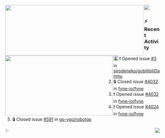 <p>
  <p>
  <img align="left" width="450" height="165" src="https://github-readme-stats-git-masterrstaa-rickstaa.vercel.app/api?username=lowking&bg_color=0D1116&theme=synthwave&show_icons=true&hide_border=true&line_height=20&title_color=4E7C65&icon_color=555&show_owner=true&text_color=777&count_private=true"/>
  </p>
  <p>
  <img align="left" width="350" height="195" src="https://github-readme-stats-git-masterrstaa-rickstaa.vercel.app/api/top-langs/?layout=compact&username=lowking&bg_color=0D1116&theme=synthwave&show_icons=true&hide_border=true&line_height=20&title_color=4E7C65&icon_color=555&show_owner=true&text_color=777&hide&langs_count=4"/>
  </p>
  <p>
    <a align="left" href="https://t.me/Violettoy_bot"><img src="https://img.shields.io/badge/Telegram-%2352A4DB.svg?&style=social&logo=telegram&logoColor=white" /></a>&nbsp;&nbsp;
<!--     <img align="left" src="https://github.com/lowking/lowking/workflows/Waka%20Readme/badge.svg" />&nbsp;&nbsp; -->
    <img align="left" src="https://github.com/lowking/lowking/workflows/Activity%20Readme/badge.svg" />
  </p>
</p>

### :zap: Recent Activity

<!--START_SECTION:activity-->
1. ❗ Opened issue [#3](https://github.com/sirodeneko/gobilibiliDanmu/issues/3) in [sirodeneko/gobilibiliDanmu](https://github.com/sirodeneko/gobilibiliDanmu)
2. 🔒 Closed issue [#4032](https://github.com/fyne-io/fyne/issues/4032) in [fyne-io/fyne](https://github.com/fyne-io/fyne)
3. ❗ Opened issue [#4032](https://github.com/fyne-io/fyne/issues/4032) in [fyne-io/fyne](https://github.com/fyne-io/fyne)
4. ❗ Opened issue [#4024](https://github.com/fyne-io/fyne/issues/4024) in [fyne-io/fyne](https://github.com/fyne-io/fyne)
5. 🔒 Closed issue [#591](https://github.com/go-vgo/robotgo/issues/591) in [go-vgo/robotgo](https://github.com/go-vgo/robotgo)
<!--END_SECTION:activity-->

✨<img align="right" src="http://profile-counter.glitch.me/lowking/count.svg"/>
